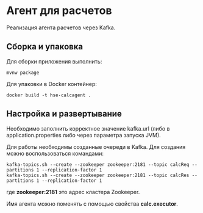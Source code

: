 # Агент для расчетов

Реализация агента расчетов через Kafka.

## Сборка и упаковка

Для сборки приложения выполнить:

```
mvnw package
```

Для упаковки в Docker контейнер:

```
docker build -t hse-calcagent .
```

## Настройка и развертывание

Необходимо заполнить корректное значение kafka.url (либо в application.properties либо через параметра запуска JVM).

Для работы необходимы созданные очереди в Kafka. Для создания можно воспользоваться командами:

```
kafka-topics.sh --create --zookeeper zookeeper:2181 --topic calcReq --partitions 1 --replication-factor 1
kafka-topics.sh --create --zookeeper zookeeper:2181 --topic calcRes --partitions 1 --replication-factor 1
```

где **zookeeper:2181** это адрес кластера Zookeeper.

Имя агента можно поменять с помощью свойства **calc.executor**.